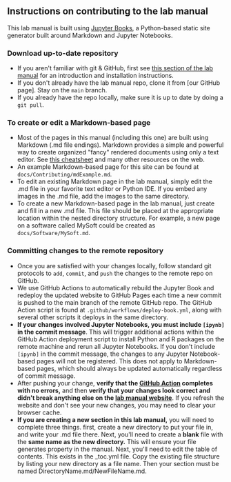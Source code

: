 ## Instructions on contributing to the lab manual

This lab manual is built using [Jupyter Books](https://jupyterbook.org/en/stable/intro.html), a Python-based static site
generator built around Markdown and Jupyter Notebooks.

### Download up-to-date repository
- If you aren't familiar with git & GitHub, first see [this section of the lab manual](https://github.com/HadjimichaelResearchGroup/HadjimichaelResearchGroup.github.io/blob/main/docs/Training/GitAndGithub.md) for an introduction and installation instructions.
- If you don't already have the lab manual repo, clone it from [our GitHub page]. Stay on the ``main`` branch.
- If you already have the repo locally, make sure it is up to date by doing a ``git pull``.

### To create or edit a Markdown-based page
- Most of the pages in this manual (including this one) are built using Markdown (.md file endings). Markdown provides a simple and powerful way to create organized "fancy" rendered documents using only a text editor. See [this cheatsheet](https://github.com/adam-p/markdown-here/wiki/Markdown-Cheatsheet) and many other resources on the web.
- An example Markdown-based page for this site can be found at ``docs/Contributing/mdExample.md``.
- To edit an existing Markdown page in the lab manual, simply edit the .md file in your favorite text editor or Python IDE. If you embed any images in the .md file, add the images to the same directory.
- To create a new Markdown-based page in the lab manual, just create and fill in a new .md file. This file should be placed at the appropriate location within the nested directory structure. For example, a new page on a software called MySoft could be created as ``docs/Software/MySoft.md``.


### Committing changes to the remote repository
- Once you are satisfied with your changes locally, follow standard git protocols to ``add``, ``commit``, and ``push`` the changes to the remote repo on GitHub. 
- We use GitHub Actions to automatically rebuild the Jupyter Book and redeploy the updated website to GitHub Pages each time a new commit is pushed to the main branch of the remote GitHub repo. The GitHub Action script is found at ``.github/workflows/deploy-book.yml``, along with several other scripts it deploys in the same directory.
- **If your changes involved Jupyter Notebooks, you must include ``[ipynb]`` in the commit message**. This will trigger additional actions within the GitHub Action deployment script to install Python and R packages on the remote machine and rerun all Jupyter Notebooks. If you don't include ``[ipynb]`` in the commit message, the changes to any Jupyter Notebook-based pages will not be registered. This does not apply to Markdown-based pages, which should always be updated automatically regardless of commit message.
- After pushing your change, **verify that the [GitHub Action](https://github.com/HadjimichaelResearchGroup/HadjimichaelResearchGroup.github.io/actions) completes with no errors,** and then **verify that your changes look correct and didn't break anything else on the [lab manual website](https://HadjimichaelResearchGroup.github.io/intro.html)**. If you refresh the website and don't see your new changes, you may need to clear your browser cache.
- **If you are creating a new section in this lab manual,** you will need to complete three things. first, create a new directory to put your file in, and write your .md file there. Next, you'll need to create a **blank** file with the **same name as the new directory.** This will ensure your file generates property in the manual. Next, you'll need to edit the table of contents. This exists in the _toc.yml file. Copy the existing file structure by listing your new directory as a file name. Then your section must be named DirectoryName.md/NewFileName.md.
